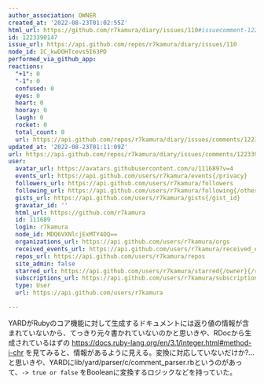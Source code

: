 ```yaml
---
author_association: OWNER
created_at: '2022-08-23T01:02:55Z'
html_url: https://github.com/r7kamura/diary/issues/110#issuecomment-1223390147
id: 1223390147
issue_url: https://api.github.com/repos/r7kamura/diary/issues/110
node_id: IC_kwDOHTcevs5I63PD
performed_via_github_app: 
reactions:
  "+1": 0
  "-1": 0
  confused: 0
  eyes: 0
  heart: 0
  hooray: 0
  laugh: 0
  rocket: 0
  total_count: 0
  url: https://api.github.com/repos/r7kamura/diary/issues/comments/1223390147/reactions
updated_at: '2022-08-23T01:11:09Z'
url: https://api.github.com/repos/r7kamura/diary/issues/comments/1223390147
user:
  avatar_url: https://avatars.githubusercontent.com/u/111689?v=4
  events_url: https://api.github.com/users/r7kamura/events{/privacy}
  followers_url: https://api.github.com/users/r7kamura/followers
  following_url: https://api.github.com/users/r7kamura/following{/other_user}
  gists_url: https://api.github.com/users/r7kamura/gists{/gist_id}
  gravatar_id: ''
  html_url: https://github.com/r7kamura
  id: 111689
  login: r7kamura
  node_id: MDQ6VXNlcjExMTY4OQ==
  organizations_url: https://api.github.com/users/r7kamura/orgs
  received_events_url: https://api.github.com/users/r7kamura/received_events
  repos_url: https://api.github.com/users/r7kamura/repos
  site_admin: false
  starred_url: https://api.github.com/users/r7kamura/starred{/owner}{/repo}
  subscriptions_url: https://api.github.com/users/r7kamura/subscriptions
  type: User
  url: https://api.github.com/users/r7kamura

---
```

YARDがRubyのコア機能に対して生成するドキュメントには返り値の情報が含まれていないから、てっきり元々書かれていないのかと思いきや、RDocから生成されているはずの https://docs.ruby-lang.org/en/3.1/Integer.html#method-i-chr を見てみると、情報があるように見える。変換に対応していないだけか?...と思いきや、YARDにlib/yard/parser/c/comment_parser.rbというのがあって、`-> true or false` をBooleanに変換するロジックなどを持っていた。
